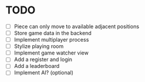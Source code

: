 # TODO

- [ ] Piece can only move to available adjacent positions
- [ ] Store game data in the backend
- [ ] Implement multiplayer process
- [ ] Stylize playing room
- [ ] Implement game watcher view
- [ ] Add a register and login
- [ ] Add a leaderboard
- [ ] Implement AI? (optional)
